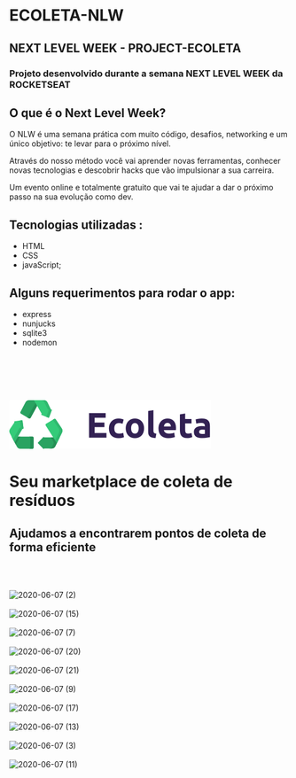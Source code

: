 # ECOLETA-NLW
## NEXT LEVEL WEEK - PROJECT-ECOLETA
### Projeto desenvolvido durante a semana NEXT LEVEL WEEK  da ROCKETSEAT

 ## O que é o Next Level Week?
O NLW é uma semana prática com muito código, desafios, networking e um único objetivo: te levar para o próximo nível.

Através do nosso método você vai aprender novas ferramentas, conhecer novas tecnologias e descobrir hacks que vão impulsionar a sua carreira.

Um evento online e totalmente gratuito que vai te ajudar a dar o próximo passo na sua evolução como dev.


## Tecnologias utilizadas :
- HTML
- CSS
- javaScript;

## Alguns requerimentos para rodar o app:
 - express
 - nunjucks
 - sqlite3
 - nodemon
 
 </br>
 </br>
 </br>
 </br>

![logo](https://raw.githubusercontent.com/eltoncampos1/ECOLE-NLW/30b605219b584aa756a01003fcdb7041579fff02/public/icones/logo.svg)


# Seu marketplace de coleta de resíduos
## Ajudamos a encontrarem pontos de coleta de forma eficiente
</br>
</br>


![2020-06-07 (2)](https://user-images.githubusercontent.com/56568406/83962946-4ecfbb00-a878-11ea-9887-ac2889899221.png)
</br>
</br>
![2020-06-07 (15)](https://user-images.githubusercontent.com/56568406/83963006-e1705a00-a878-11ea-852b-44fbf27f6b8e.png)
</br>
</br>
![2020-06-07 (7)](https://user-images.githubusercontent.com/56568406/83963008-f5b45700-a878-11ea-9b7d-3f9b71d4f5d4.png)
</br>
</br>
![2020-06-07 (20)](https://user-images.githubusercontent.com/56568406/83963009-f64ced80-a878-11ea-8ba1-9b56081ccbc4.png)
</br>
</br>
![2020-06-07 (21)](https://user-images.githubusercontent.com/56568406/83963036-314f2100-a879-11ea-9536-d6b5a7e7ba5c.png)
</br>
</br>
![2020-06-07 (9)](https://user-images.githubusercontent.com/56568406/83963038-31e7b780-a879-11ea-87ed-130cc9725584.png)
</br>
</br>
![2020-06-07 (17)](https://user-images.githubusercontent.com/56568406/83963047-3d3ae300-a879-11ea-8d3a-4e35ede401df.png)
</br>
</br>
![2020-06-07 (13)](https://user-images.githubusercontent.com/56568406/83963048-3e6c1000-a879-11ea-8c46-250d1a6202ad.png)
</br>
</br>
![2020-06-07 (3)](https://user-images.githubusercontent.com/56568406/83963055-488e0e80-a879-11ea-86e0-0c6862dbe296.png)
</br>
</br>
![2020-06-07 (11)](https://user-images.githubusercontent.com/56568406/83963056-4926a500-a879-11ea-9c31-51c7a0c3b3c8.png)






